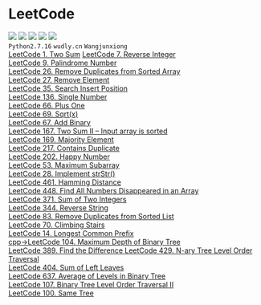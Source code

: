 # LeetCode
![](https://img.shields.io/badge/license-WTFPL-blue.svg) ![](https://img.shields.io/github/repo-size/JX-Wang/LeetCode.svg) ![](https://img.shields.io/bitbucket/issues-raw/JX-Wang/LeetCode.svg) ![](https://img.shields.io/github/forks/JX-Wang/LeetCode.svg?label=Fork) ![](https://img.shields.io/github/stars/JX-Wang/LeetCode.svg?style=social)  
```Python2.7.16```  ```wudly.cn```  ```Wangjunxiong```  
[LeetCode 1. Two Sum](http://wudly.cn/?p=486) 
[LeetCode 7. Reverse Integer](http://wudly.cn/?p=490)  
[LeetCode 9. Palindrome Number](http://wudly.cn/?p=493)  
[LeetCode 26. Remove Duplicates from Sorted Array](http://wudly.cn/?p=495)  
[LeetCode 27. Remove Element](http://wudly.cn/?p=497)  
[LeetCode 35. Search Insert Position](http://wudly.cn/?p=499)  
[LeetCode 136. Single Number](http://wudly.cn/?p=501)  
[LeetCode 66. Plus One](http://wudly.cn/?p=506)  
[LeetCode 69. Sqrt(x)](http://wudly.cn/?p=509)  
[LeetCode 67. Add Binary](http://wudly.cn/?p=511)  
[LeetCode 167. Two Sum II – Input array is sorted](http://wudly.cn/?p=514)  
[LeetCode 169. Majority Element](http://wudly.cn/?p=516)  
[LeetCode 217. Contains Duplicate](http://wudly.cn/?p=518)  
[LeetCode 202. Happy Number](http://wudly.cn/?p=521)  
[LeetCode 53. Maximum Subarray](http://wudly.cn/?p=533)  
[LeetCode 28. Implement strStr()](http://wudly.cn/?p=531)  
[LeetCode 461. Hamming Distance](http://wudly.cn/?p=529)  
[LeetCode 448. Find All Numbers Disappeared in an Array](http://wudly.cn/?p=527)  
[LeetCode 371. Sum of Two Integers](http://wudly.cn/?p=525)  
[LeetCode 344. Reverse String](http://wudly.cn/?p=523)  
[LeetCode 83. Remove Duplicates from Sorted List](http://wudly.cn/?p=535)  
[ LeetCode 70. Climbing Stairs ](http://wudly.cn/?p=537)  
[ LeetCode 14. Longest Common Prefix ](http://wudly.cn/?p=539)  
[ cpp->LeetCode 104. Maximum Depth of Binary Tree ](http://wudly.cn/?p=542)  
[LeetCode 389. Find the Difference ](http://wudly.cn/?p=549)
[ LeetCode 429. N-ary Tree Level Order Traversal ](http://wudly.cn/?p=553)  
[ LeetCode 404. Sum of Left Leaves ](http://wudly.cn/?p=555)  
[ LeetCode 637. Average of Levels in Binary Tree ](http://wudly.cn/?p=557)  
[ LeetCode 107. Binary Tree Level Order Traversal II ](http://wudly.cn/?p=559)  
[ LeetCode 100. Same Tree ](http://wudly.cn/?p=561)  
[]()  
[]()  
[]()  
[]()  
[]()  
[]()  
